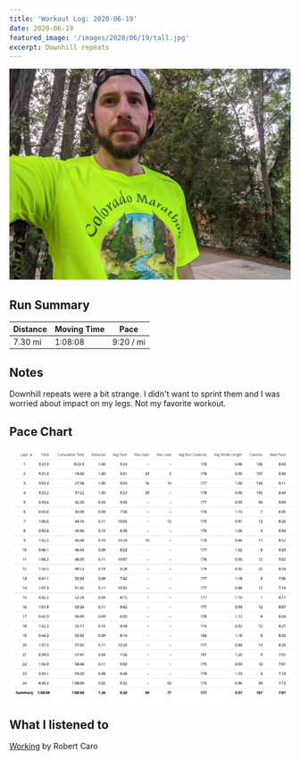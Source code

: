 ```yaml
---
title: 'Workout Log: 2020-06-19'
date: 2020-06-19
featured_image: '/images/2020/06/19/tall.jpg'
excerpt: Downhill repeats
---
```


![](/images/2020/06/19/wide.jpg)

## Run Summary

| Distance   | Moving Time          	| Pace        |
|------------|------------------------|-------------|
| 7.30 mi    |    1:08:08             |  9:20 / mi  |

## Notes

Downhill repeats were a bit strange. I didn't want to sprint them and I was worried about impact on my legs. Not my favorite workout.

## Pace Chart

![](/images/2020/06/19/splits.png)

## What I listened to
[Working](https://www.goodreads.com/book/show/38746485-becoming) by Robert Caro
